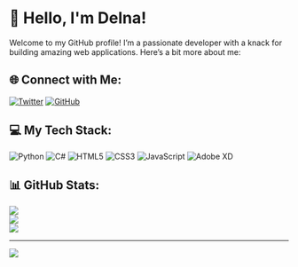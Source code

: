 # 👋 Hello, I'm Delna!

Welcome to my GitHub profile! I’m a passionate developer with a knack for building amazing web applications. Here’s a bit more about me:

## 🌐 Connect with Me: 
[![Twitter](https://img.shields.io/badge/Twitter-%231DA1F2.svg?logo=twitter&logoColor=white)](https://x.com/deligeo)
[![GitHub](https://img.shields.io/badge/GitHub-%23121011.svg?logo=github&logoColor=white)](https://github.com/yourusername)

## 💻 My Tech Stack:
![Python](https://img.shields.io/badge/python-%2314354C.svg?style=for-the-badge&logo=python&logoColor=white) 
![C#](https://img.shields.io/badge/csharp-%23239120.svg?style=for-the-badge&logo=csharp&logoColor=white) 
![HTML5](https://img.shields.io/badge/html5-%23E34F26.svg?style=for-the-badge&logo=html5&logoColor=white) 
![CSS3](https://img.shields.io/badge/css3-%231572B6.svg?style=for-the-badge&logo=css3&logoColor=white) 
![JavaScript](https://img.shields.io/badge/javascript-%23323330.svg?style=for-the-badge&logo=javascript&logoColor=%23F7DF1E)
![Adobe XD](https://img.shields.io/badge/Adobe%20XD-470137?style=for-the-badge&logo=Adobe%20XD&logoColor=#FF61F6)

## 📊 GitHub Stats:
![](https://github-readme-stats.vercel.app/api?username=yourusername&show_icons=true&theme=radical)<br/>
![](https://github-readme-streak-stats.herokuapp.com/?user=yourusername&theme=radical)<br/>
![](https://github-readme-stats.vercel.app/api/top-langs/?username=yourusername&theme=radical&layout=compact)

---
[![](https://visitcount.itsvg.in/api?id=yourusername&icon=0&color=3)](https://visitcount.itsvg.in)

